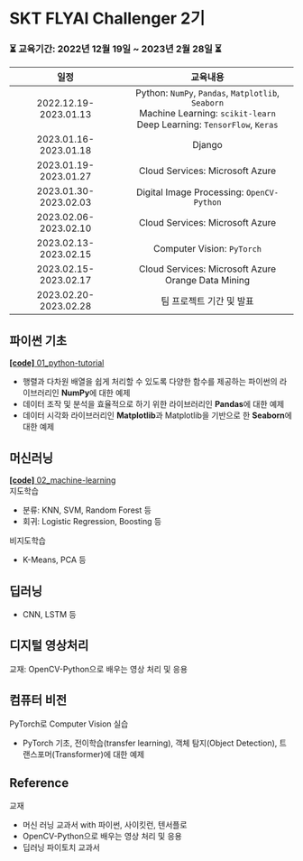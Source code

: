 # SKT FLYAI Challenger 2기
### ⏳ 교육기간: 2022년 12월 19일 ~ 2023년 2월 28일 ⏳
|일정|교육내용|
|:---:|:----:|
|2022.12.19-2023.01.13|Python: `NumPy`, `Pandas`, `Matplotlib`, `Seaborn`</br>Machine Learning: `scikit-learn`<br/>Deep Learning: `TensorFlow`, `Keras`|
|2023.01.16-2023.01.18|Django|
|2023.01.19-2023.01.27|Cloud Services: Microsoft Azure|
|2023.01.30-2023.02.03|Digital Image Processing: `OpenCV-Python`|
|2023.02.06-2023.02.10|Cloud Services: Microsoft Azure|
|2023.02.13-2023.02.15|Computer Vision: `PyTorch`|
|2023.02.15-2023.02.17|Cloud Services: Microsoft Azure</br>Orange Data Mining|
|2023.02.20-2023.02.28|팀 프로젝트 기간 및 발표|

## 파이썬 기초
[**[code]** 01_python-tutorial](https://github.com/soyeong-kim/SKT_FLYAI/tree/main/01_python-tutorial)
- 행렬과 다차원 배열을 쉽게 처리할 수 있도록 다양한 함수를 제공하는 파이썬의 라이브러리인 **NumPy**에 대한 예제
- 데이터 조작 및 분석을 효율적으로 하기 위한 라이브러리인 **Pandas**에 대한 예제
- 데이터 시각화 라이브러리인 **Matplotlib**과 Matplotlib을 기반으로 한 **Seaborn**에 대한 예제

## 머신러닝
[**[code]** 02_machine-learning](https://github.com/soyeong-kim/SKT_FLYAI/tree/main/02_machine-learning)<br>
지도학습
- 분류: KNN, SVM, Random Forest 등
- 회귀: Logistic Regression, Boosting 등

비지도학습
- K-Means, PCA 등

## 딥러닝
- CNN, LSTM 등

## 디지털 영상처리
교재: OpenCV-Python으로 배우는 영상 처리 및 응용

## 컴퓨터 비전
PyTorch로 Computer Vision 실습
- PyTorch 기초, 전이학습(transfer learning), 객체 탐지(Object Detection), 트랜스포머(Transformer)에 대한 예제

## Reference
교재
- 머신 러닝 교과서 with 파이썬, 사이킷런, 텐서플로
- OpenCV-Python으로 배우는 영상 처리 및 응용
- 딥러닝 파이토치 교과서
